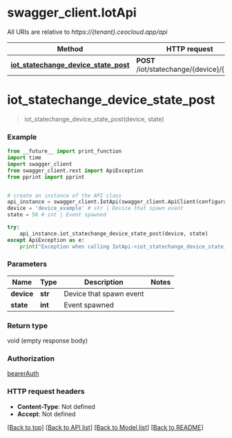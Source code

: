 # swagger_client.IotApi

All URIs are relative to *https://{tenant}.ceocloud.app/api*

Method | HTTP request | Description
------------- | ------------- | -------------
[**iot_statechange_device_state_post**](IotApi.md#iot_statechange_device_state_post) | **POST** /iot/statechange/{device}/{state} | 

# **iot_statechange_device_state_post**
> iot_statechange_device_state_post(device, state)



### Example
```python
from __future__ import print_function
import time
import swagger_client
from swagger_client.rest import ApiException
from pprint import pprint


# create an instance of the API class
api_instance = swagger_client.IotApi(swagger_client.ApiClient(configuration))
device = 'device_example' # str | Device that spawn event
state = 56 # int | Event spawned

try:
    api_instance.iot_statechange_device_state_post(device, state)
except ApiException as e:
    print("Exception when calling IotApi->iot_statechange_device_state_post: %s\n" % e)
```

### Parameters

Name | Type | Description  | Notes
------------- | ------------- | ------------- | -------------
 **device** | **str**| Device that spawn event | 
 **state** | **int**| Event spawned | 

### Return type

void (empty response body)

### Authorization

[bearerAuth](../README.md#bearerAuth)

### HTTP request headers

 - **Content-Type**: Not defined
 - **Accept**: Not defined

[[Back to top]](#) [[Back to API list]](../README.md#documentation-for-api-endpoints) [[Back to Model list]](../README.md#documentation-for-models) [[Back to README]](../README.md)

